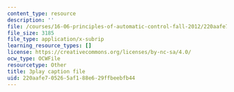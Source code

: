 ```yaml
---
content_type: resource
description: ''
file: /courses/16-06-principles-of-automatic-control-fall-2012/220aafe705265af188e629ffbeebfb44_Ug6DYV6za-k.srt
file_size: 3185
file_type: application/x-subrip
learning_resource_types: []
license: https://creativecommons.org/licenses/by-nc-sa/4.0/
ocw_type: OCWFile
resourcetype: Other
title: 3play caption file
uid: 220aafe7-0526-5af1-88e6-29ffbeebfb44
---
```

